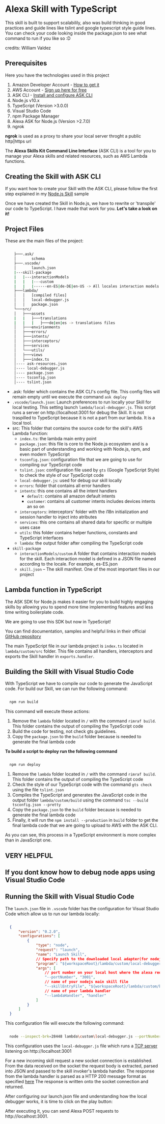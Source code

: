 # Alexa Skill with TypeScript

This skill is built to support scalabilily, also was build thinking in good practices and guide lines like tslint and google typescript style guide lines.
You can check your code looking inside the package.json to see what command to run if you like so :D

credits: William Valdez 

## Prerequisites

Here you have the technologies used in this project
1. Amazon Developer Account - [How to get it](http://developer.amazon.com/)
2. AWS Account - [Sign up here for free](https://aws.amazon.com/)
3. ASK CLI - [Install and configure ASK CLI](https://developer.amazon.com/es-ES/docs/alexa/smapi/quick-start-alexa-skills-kit-command-line-interface.html)
4. Node.js v10.x
5. TypeScript (Version >3.0.0)
6. Visual Studio Code
7. npm Package Manager
8. Alexa ASK for Node.js (Version >2.7.0)
9. ngrok

**ngrok** is used as a proxy to share your local server throght a public http|https url

The **Alexa Skills Kit Command Line Interface** (ASK CLI) is a tool for you to manage your Alexa skills and related resources, such as AWS Lambda functions.

## Creating the Skill with ASK CLI

If you want how to create your Skill with the ASK CLI, please follow the first step explained in my [Node.js Skill](https://github.com/xavidop/alexa-nodejs-lambda-helloworld) sample

Once we have created the Skill in Node.js, we have to rewrite or 'transpile' our code to TypeScript. I have made that work for you. **Let's take a look on it!**

## Project Files 

These are the main files of the project:

```bash

    ├───.ask/
    │       schema
    ├───.vscode/
    │       launch.json
    |---skill-package
    |   |---interactionModels
    |   |   |---custom
    |   |   |------en-ES|de-DE|en-US -> All locales interaction models
    ├───lambda/
    │   │   [compiled files]
    │   │   local-debugger.js
    │   │   package.json
    └───src/
    │   ├───assets
    |   |   ├───translations
    |   |   |   ├───de|en|es -> translations files
    │   ├───envirionments
    │   ├───errors/
    │   ├───intents/
    │   ├───interceptors/
    │   ├───services
    │   └───utils/
    │   ├───views
    │   ├───index.ts
    │---- ask-resources.json
    │---- local-debugger.js
    │---- package.json
    │---- tsconfig.json
    │---- tslint.json

```

* .ask: folder which contains the ASK CLI's config file. This config files will remain empty until we execute the command `ask deploy`
* `.vscode/launch.json`: Launch preferences to run locally your Skill for local testing. This setting launch `lambda/local-debugger.js`. This script runs a server on http://localhost:3001 for debug the Skill. It is not traspilled to TypeScript because it is not a part from our lambda. It is a local tool.
* src: This folder that contains the source code for the skill's AWS Lambda function:
  * `index.ts`: the lambda main entry point
  * `package.json`: this file is core to the Node.js ecosystem and is a basic part of understanding and working with Node.js, npm, and even modern TypeScript
  * `tsconfig.json`: configuration file that we are going to use for compiling our TypeScript code
  * `tslint.json`: configuration file used by `gts` (Google TypeScript Style) to check the style of our TypeScript code
  * `local-debugger.js`: used for debug our skill locally
  * `errors`: folder that contains all error handlers
  * `intents`: this one contains all the intent handlers
    * `default`: contains all amazon default intents
    * `customer`: contains all customer intents includes devices intents an so on
  * `interceptors`: interceptors' folder with the i18n initialization and session handler to inject into atributes
  * `services`: this one contains all shared data for specific or multiple uses case
  * `utils`: this folder contains helper functions, constants and TypeScript interfaces
  * `lambda`: the output folder after compiling the TypeScript code
* `skill-package`
  * `interactionModels/custom` A folder that contains interaction models for the skill. Each interaction model is defined in a JSON file named according to the locale. For example, es-ES.json
  * `skill.json` – The skill manifest. One of the most important files in our project


## Lambda function in TypeScript

The ASK SDK for Node.js makes it easier for you to build highly engaging skills by allowing you to spend more time implementing features and less time writing boilerplate code. 

We are going to use this SDK but now in TypeScript!

You can find documentation, samples and helpful links in their official [GitHub repository](https://github.com/alexa/alexa-skills-kit-sdk-for-nodejs)

The main TypeScript file in our lambda project is `index.ts` located in `lambda/custom/src` folder. This file contains all handlers, interceptors and exports the Skill handler in `exports.handler`.


## Building the Skill with Visual Studio Code

With TypeScript we have to compile our code to generate the JavaScript code. For build our Skill, we can run the following command:

```bash

  npm run build

```
This command will execute these actions:
1. Remove the `lambda` folder located in `/` with the command `rimraf build`. This folder contains the output of compiling the TypeScript code
2. Build the code for testing, not check gts guidelines.
3. Copy the `package.json` to the `build` folder because is needed to generate the final lambda code


**To build a script to deploy run the following command**
```bash

  npm run deploy

```
1. Remove the `lambda` folder located in `/` with the command `rimraf build`. This folder contains the output of compiling the TypeScript code
2. Check the style of our TypeScript code with the command `gts check` using the file `tslint.json`
3. Compiles the TypeScript and generates the JavaScript code in the output folder `lambda/custom/build` using the command `tsc --build tsconfig.json --pretty`
4. Copy the `package.json` to the `build` folder because is needed to generate the final lambda code
5. Finally, it will run the `npm install --production` in `build` folder to get the final lambda code that we are going to upload to AWS with the ASK CLI.

As you can see, this process in a TypeScript environment is more complex than in JavaScript one.

## **VERY HELPFUL** 
## If you dont know how to debug node apps using Visual Studio Code

## Running the Skill with Visual Studio Code

The `launch.json` file in `.vscode` folder has the configuration for Visual Studio Code which allow us to run our lambda locally:

```json

  {
      "version": "0.2.0",
      "configurations": [
          {
              "type": "node",
              "request": "launch",
              "name": "Launch Skill",
              // Specify path to the downloaded local adapter(for nodejs) file
              "program": "${workspaceRoot}/lambda/custom/local-debugger.js",
              "args": [
                  // port number on your local host where the alexa requests will be routed to
                  "--portNumber", "3001",
                  // name of your nodejs main skill file
                  "--skillEntryFile", "${workspaceRoot}/lambda/custom/build/index.js",
                  // name of your lambda handler
                  "--lambdaHandler", "handler"
              ]
          }
      ]
  }

```
This configuration file will execute the following command:

```bash

  node --inspect-brk=28448 lambda\custom\local-debugger.js --portNumber 3001 --skillEntryFile lambda/custom/build/index.js --lambdaHandler handler

```

This configuration uses the `local-debugger.js` file which runs a [TCP server](https://nodejs.org/api/net.html) listening on http://localhost:3001

For a new incoming skill request a new socket connection is established.
From the data received on the socket the request body is extracted, parsed into JSON and passed to the skill invoker's lambda handler.
The response from the lambda handler is parsed as a HTTP 200 message format as specified [here](https://developer.amazon.com/docs/custom-skills/request-and-response-json-reference.html#http-header-1)
The response is written onto the socket connection and returned.

After configuring our launch.json file and understanding how the local debugger works, it is time to click on the play button:

After executing it, you can send Alexa POST requests to http://localhost:3001.